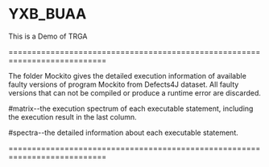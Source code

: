 # YXB_BUAA
This is a Demo of TRGA

===========================================================================

The folder Mockito gives the detailed execution information of available faulty versions of program Mockito from Defects4J dataset. All faulty versions that can not be compiled or produce a runtime error are discarded.

#matrix--the execution spectrum of each executable statement, including the execution result in the last column.

#spectra--the detailed information about each executable statement.

===========================================================================


